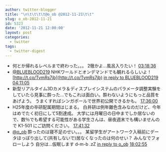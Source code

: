 ```yaml
---
author: twitter-blogger
title: "\n\t\t\t\t@o_ob @2012-11-21\t\t"
slug: o_ob-2012-11-21
id: 5323
date: '2012-11-21 12:00:00'
layout: post
categories:
  - twitter
tags:
  - twitter-digest
---
```


*   何とか帰れるレベルまで終わった。。。 2徹かよ...風呂入りたい！ [03:18:36](http://twitter.com/o_ob/statuses/270954309951311872)
*   [@BLUEBLOOD219](http://twitter.com/BLUEBLOOD219) NHKワールドとオンデマンドでも観れるらしいよ！ [http://t.co/TvmRs7jb](http://t.co/TvmRs7jb) [in reply to BLUEBLOOD219](http://twitter.com/BLUEBLOOD219/statuses/270677756029857792) [04:11:05](http://twitter.com/o_ob/statuses/270967520633176064)
*   新型リアルタイム3Dカメラ＆ディスプレイシステムのパラメータ調整実験をしていたら見事に酔った…でもこれは面白い。酔わないようにもっと品質をあげよう。 うまくすればシンガポールで世界初公開できるかも。 [17:36:00](http://twitter.com/o_ob/statuses/271170081873080320)
*   H25年度の卒研配属期間はじまる。 白井研は例年難色含みなのだけど、今年はめでたく初日にして5割達成。 大学には月曜日の日中までしか居ないので、数％でも希望する可能性がある学生さんは、昼夜週末でも構いませんので K1-501 にご訪問ください。 [17:41:32](http://twitter.com/o_ob/statuses/271171474335870976)
*   [@o_ob](http://twitter.com/o_ob) 酔ったのは寝不足のせい。。。 某留学生がアートワーク入稿前にデータほっぽり出して(共有しないで)居なくなったのは何のせい？ みんなでフォローしよう 自分は...仮眠します d-m-b .zZ [in reply to o_ob](http://twitter.com/o_ob/statuses/271170081873080320) [18:02:55](http://twitter.com/o_ob/statuses/271176858064789504)